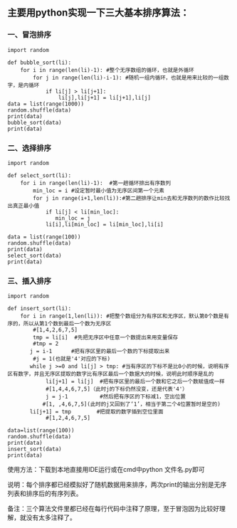 

## 主要用python实现一下三大基本排序算法：
### 一、冒泡排序
    import random

    def bubble_sort(li):
        for i in range(len(li)-1): #整个无序数组的循环，也就是外循环
            for j in range(len(li)-i-1): #随机一组内循环，也就是用来比较的一组数字，是内循环
                if li[j] > li[j+1]:
                    li[j],li[j+1] = li[j+1],li[j]
    data = list(range(1000))
    random.shuffle(data)
    print(data)
    bubble_sort(data)
    print(data)

### 二、选择排序
    import random

    def select_sort(li):
        for i in range(len(li)-1):  #第一趟循环排出有序数列
            min_loc = i #设定暂时最小值为无序区间第一个元素
            for j in range(i+1,len(li)):#第二趟排序让min去和无序数列的数作比较找出真正最小值 
                if li[j] < li[min_loc]:
                   min_loc = j
                li[i],li[min_loc] = li[min_loc],li[i]

    data = list(range(100))
    random.shuffle(data)
    print(data)
    select_sort(data)
    print(data)
### 三、插入排序
    import random

    def insert_sort(li):
        for i in range(1,len(li)): #把整个数组分为有序区和无序区，默认第0个数是有序的，所以从第1个数到最后一个数为无序区
            #[1,4,2,6,7,5]
            tmp = li[i]  #先把无序区中任意一个数提出来用变量保存
            #tmp = 2
           j = i-1      #把有序区里的最后一个数的下标提取出来
            #j = 1(也就是'4'对应的下标)
           while j >=0 and li[j] > tmp: #当有序区的下标不是比0小的时候，说明有序区有数字，并且无序区提取的数字比有序区最后一个数据大的时候，说明此时顺序是乱的
                li[j+1] = li[j]  #把有序区里的最后一个数和它之后一个数赋值成一样
                #[1,4,4,6,7,5]（此时j的下标仍然没变，还是代表'4'）
                j = j-1          #然后把有序区的下标减1，空出位置
               #[1, ,4,6,7,5](此时的j又回到了‘1’，相当于第二个4位置暂时是空的)
           li[j+1] = tmp        #把提取的数字插到空位里面
                #[1,2,4,6,7,5]

    data=list(range(100))
    random.shuffle(data)
    print(data)
    insert_sort(data)
    print(data)

 使用方法：下载到本地直接用IDE运行或在cmd中python 文件名.py即可

说明：每个排序都已经模拟好了随机数据用来排序，两次print的输出分别是无序列表和排序后的有序列表。


备注：三个算法文件里都已经在每行代码中注释了原理，至于冒泡因为比较好理解，就没有太多注释了。
